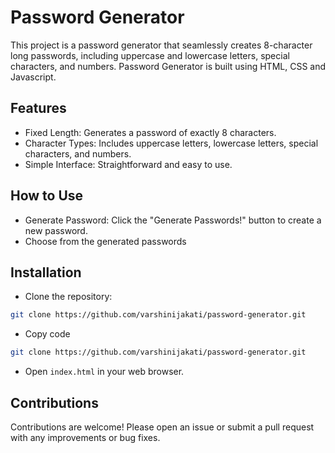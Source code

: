# Password Generator
This project is a password generator that seamlessly creates 8-character long passwords, including uppercase and lowercase letters, special characters, and numbers. Password Generator is built using HTML, CSS and Javascript.

## Features
- Fixed Length: Generates a password of exactly 8 characters.
- Character Types: Includes uppercase letters, lowercase letters, special characters, and numbers.
- Simple Interface: Straightforward and easy to use.

## How to Use
- Generate Password: Click the "Generate Passwords!" button to create a new password.
- Choose from the generated passwords

## Installation
- Clone the repository:
```bash
git clone https://github.com/varshinijakati/password-generator.git
```
- Copy code
```bash
git clone https://github.com/varshinijakati/password-generator.git
```
- Open `index.html` in your web browser.

## Contributions
Contributions are welcome! Please open an issue or submit a pull request with any improvements or bug fixes.
